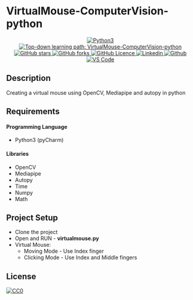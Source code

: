 # VirtualMouse-ComputerVision-python

<p align="center">
 <a href="https://github.com/naseemap47/VirtualMouse-ComputerVision-python/">
    <img alt="Python3" src="https://img.shields.io/badge/Language-Python3-yellowgreen?color=brightgreen&logo=python">
  </a>
  <a href="https://github.com/naseemap47/VirtualMouse-ComputerVision-python//issues">
    <img alt="Top-down learning path: VirtualMouse-ComputerVision-python" src="https://img.shields.io/github/issues/naseemap47/VirtualMouse-ComputerVision-python?color=9cf&style=flat&logo=appveyor">
  </a>
  <a href="https://github.com/naseemap47/VirtualMouse-ComputerVision-python/stargazers">
    <img alt="GitHub stars" src="https://img.shields.io/github/stars/naseemap47/VirtualMouse-ComputerVision-python?color=success&style=flat&logo=appveyor">
  </a>
  <a href="https://github.com/naseemap47/VirtualMouse-ComputerVision-python/network">
    <img alt="GitHub forks" src="https://img.shields.io/github/forks/naseemap47/VirtualMouse-ComputerVision-python?style=flat&logo=Git">
  </a>
  <a href="https://github.com/naseemap47/VirtualMouse-ComputerVision-python/blob/master/LICENSE">
    <img alt="GitHub Licence" src="https://img.shields.io/github/license/naseemap47/VirtualMouse-ComputerVision-python?color=red&style=flat&logo=appveyor">
  </a>
  <a href="https://www.linkedin.com/in/naseem-alassampattil/">
    <img alt="Linkedin" src="https://img.shields.io/badge/Linkedin-blue?logo=linkedin">
  </a>
 <a href="https://github.com/naseemap47">
    <img alt="Github" src="https://img.shields.io/badge/Github-black?logo=github">
 </a>
 <a href="https://github.com/naseemap47/VirtualMouse-ComputerVision-python">
    <img alt="VS Code" src="https://img.shields.io/badge/IDE-pyCharm-yellowgreen?color=brightgreen&logo=pycharm">
  </a>
</p>

## Description
Creating a virtual mouse using OpenCV, Mediapipe and autopy in python

## Requirements
#### Programming Language
* Python3 (pyCharm)
#### Libraries
* OpenCV
* Mediapipe
* Autopy
* Time
* Numpy
* Math

## Project Setup
* Clone the project
* Open and RUN - **virtualmouse.py**
* Virtual Mouse:
  * Moving Mode - Use Index finger
  * Clicking Mode - Use Index and Middle fingers

## License
[![CC0](http://seawisphunter.com/minibuffer/api/MIT-License-transparent.png)](https://github.com/naseemap47/VirtualMouse-ComputerVision-python/blob/master/LICENSE)
